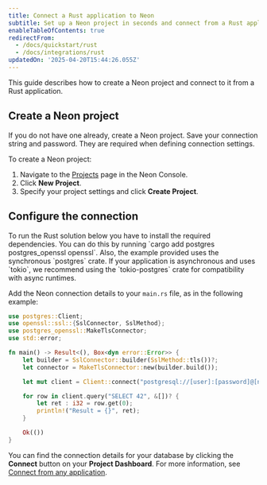 ```yaml
---
title: Connect a Rust application to Neon
subtitle: Set up a Neon project in seconds and connect from a Rust application
enableTableOfContents: true
redirectFrom:
  - /docs/quickstart/rust
  - /docs/integrations/rust
updatedOn: '2025-04-20T15:44:26.055Z'
---
```


This guide describes how to create a Neon project and connect to it from a Rust application.

<Steps>

## Create a Neon project

If you do not have one already, create a Neon project. Save your connection string and password. They are required when defining connection settings.

To create a Neon project:

1. Navigate to the [Projects](https://console.neon.tech/app/projects) page in the Neon Console.
2. Click **New Project**.
3. Specify your project settings and click **Create Project**.

## Configure the connection

<Admonition type="note">
To run the Rust solution below you have to install the required dependencies. You can do this by running `cargo add postgres postgres_openssl openssl`. Also, the example provided uses the synchronous `postgres` crate. If your application is asynchronous and uses `tokio`, we recommend using the `tokio-postgres` crate for compatibility with async runtimes.
</Admonition>

Add the Neon connection details to your `main.rs` file, as in the following example:

```rust
use postgres::Client;
use openssl::ssl::{SslConnector, SslMethod};
use postgres_openssl::MakeTlsConnector;
use std::error;

fn main() -> Result<(), Box<dyn error::Error>> {
    let builder = SslConnector::builder(SslMethod::tls())?;
    let connector = MakeTlsConnector::new(builder.build());

    let mut client = Client::connect("postgresql://[user]:[password]@[neon_hostname]/[dbname]?sslmode=require", connector)?;

    for row in client.query("SELECT 42", &[])? {
        let ret : i32 = row.get(0);
        println!("Result = {}", ret);
    }

    Ok(())
}
```

You can find the connection details for your database by clicking the **Connect** button on your **Project Dashboard**. For more information, see [Connect from any application](/docs/connect/connect-from-any-app).

</Steps>

<NeedHelp/>
